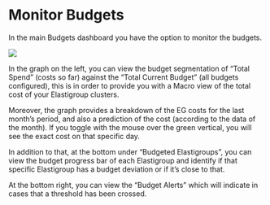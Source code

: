 # Monitor Budgets

In the main Budgets dashboard you have the option to monitor the budgets.

<img src="/elastigroup/_media/monitor-budgets_1.png" />

In the graph on the left, you can view the budget segmentation of “Total Spend” (costs so far) against the “Total Current Budget” (all budgets configured), this is in order to provide you with a Macro view of the total cost of your Elastigroup clusters.

Moreover, the graph provides a breakdown of the EG costs for the last month’s period, and also a prediction of the cost (according to the data of the month). If you toggle with the mouse over the green vertical, you will see the exact cost on that specific day.

In addition to that, at the bottom under “Budgeted Elastigroups”, you can view the budget progress bar of each Elastigroup and identify if that specific Elastigroup has a budget deviation or if it’s close to that.

At the bottom right, you can view the “Budget Alerts” which will indicate in cases that a threshold has been crossed.
